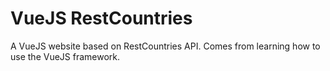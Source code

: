 # VueJS RestCountries

A VueJS website based on RestCountries API. Comes from learning how to use the VueJS framework.